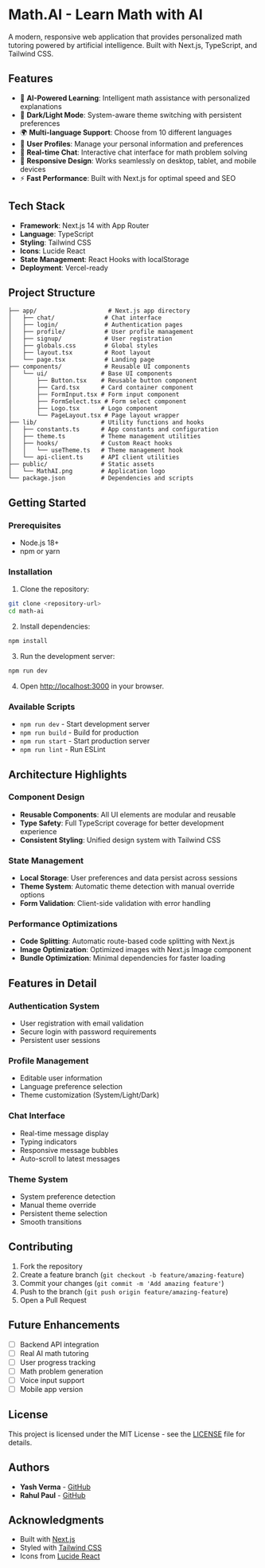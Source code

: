 # Math.AI - Learn Math with AI

A modern, responsive web application that provides personalized math tutoring powered by artificial intelligence. Built with Next.js, TypeScript, and Tailwind CSS.

## Features

- 🤖 **AI-Powered Learning**: Intelligent math assistance with personalized explanations
- 🌙 **Dark/Light Mode**: System-aware theme switching with persistent preferences
- 🌍 **Multi-language Support**: Choose from 10 different languages
- 👤 **User Profiles**: Manage your personal information and preferences
- 💬 **Real-time Chat**: Interactive chat interface for math problem solving
- 📱 **Responsive Design**: Works seamlessly on desktop, tablet, and mobile devices
- ⚡ **Fast Performance**: Built with Next.js for optimal speed and SEO

## Tech Stack

- **Framework**: Next.js 14 with App Router
- **Language**: TypeScript
- **Styling**: Tailwind CSS
- **Icons**: Lucide React
- **State Management**: React Hooks with localStorage
- **Deployment**: Vercel-ready

## Project Structure

```
├── app/                    # Next.js app directory
│   ├── chat/              # Chat interface
│   ├── login/             # Authentication pages
│   ├── profile/           # User profile management
│   ├── signup/            # User registration
│   ├── globals.css        # Global styles
│   ├── layout.tsx         # Root layout
│   └── page.tsx           # Landing page
├── components/            # Reusable UI components
│   └── ui/               # Base UI components
│       ├── Button.tsx    # Reusable button component
│       ├── Card.tsx      # Card container component
│       ├── FormInput.tsx # Form input component
│       ├── FormSelect.tsx # Form select component
│       ├── Logo.tsx      # Logo component
│       └── PageLayout.tsx # Page layout wrapper
├── lib/                  # Utility functions and hooks
│   ├── constants.ts      # App constants and configuration
│   ├── theme.ts          # Theme management utilities
│   ├── hooks/            # Custom React hooks
│   │   └── useTheme.ts   # Theme management hook
│   └── api-client.ts     # API client utilities
├── public/               # Static assets
│   └── MathAI.png        # Application logo
└── package.json          # Dependencies and scripts
```

## Getting Started

### Prerequisites

- Node.js 18+ 
- npm or yarn

### Installation

1. Clone the repository:
```bash
git clone <repository-url>
cd math-ai
```

2. Install dependencies:
```bash
npm install
```

3. Run the development server:
```bash
npm run dev
```

4. Open [http://localhost:3000](http://localhost:3000) in your browser.

### Available Scripts

- `npm run dev` - Start development server
- `npm run build` - Build for production
- `npm run start` - Start production server
- `npm run lint` - Run ESLint

## Architecture Highlights

### Component Design
- **Reusable Components**: All UI elements are modular and reusable
- **Type Safety**: Full TypeScript coverage for better development experience
- **Consistent Styling**: Unified design system with Tailwind CSS

### State Management
- **Local Storage**: User preferences and data persist across sessions
- **Theme System**: Automatic theme detection with manual override options
- **Form Validation**: Client-side validation with error handling

### Performance Optimizations
- **Code Splitting**: Automatic route-based code splitting with Next.js
- **Image Optimization**: Optimized images with Next.js Image component
- **Bundle Optimization**: Minimal dependencies for faster loading

## Features in Detail

### Authentication System
- User registration with email validation
- Secure login with password requirements
- Persistent user sessions

### Profile Management
- Editable user information
- Language preference selection
- Theme customization (System/Light/Dark)

### Chat Interface
- Real-time message display
- Typing indicators
- Responsive message bubbles
- Auto-scroll to latest messages

### Theme System
- System preference detection
- Manual theme override
- Persistent theme selection
- Smooth transitions

## Contributing

1. Fork the repository
2. Create a feature branch (`git checkout -b feature/amazing-feature`)
3. Commit your changes (`git commit -m 'Add amazing feature'`)
4. Push to the branch (`git push origin feature/amazing-feature`)
5. Open a Pull Request

## Future Enhancements

- [ ] Backend API integration
- [ ] Real AI math tutoring
- [ ] User progress tracking
- [ ] Math problem generation
- [ ] Voice input support
- [ ] Mobile app version

## License

This project is licensed under the MIT License - see the [LICENSE](LICENSE) file for details.

## Authors

- **Yash Verma** - [GitHub](https://github.com/yash-yv-verma)
- **Rahul Paul** - [GitHub](https://github.com/RPaul07)

## Acknowledgments

- Built with [Next.js](https://nextjs.org/)
- Styled with [Tailwind CSS](https://tailwindcss.com/)
- Icons from [Lucide React](https://lucide.dev/)

